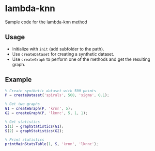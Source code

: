 # lambda-knn
Sample code for the lambda-knn method
## Usage
- Initialize with `init` (add subfolder to the path).
- Use `createDataset` for creating a synthetic dataset.
- Use `createGraph` to perform one of the methods and get the resulting graph.

## Example
```matlab
% Create synthetic dataset with 500 points
P = createDataset('spirals', 500, 'sigma', 0.1);

% Get two graphs
G1 = createGraph(P, 'krnn', 5);
G2 = createGraph(P, 'lknnc', 5, 1, 1);

% Get statistics
S(1) = graphStatistics(G1);
S(2) = graphStatistics(G2);

% Print statistics
printMainStatsTable(1, S, 'krnn', 'lknnc');
```